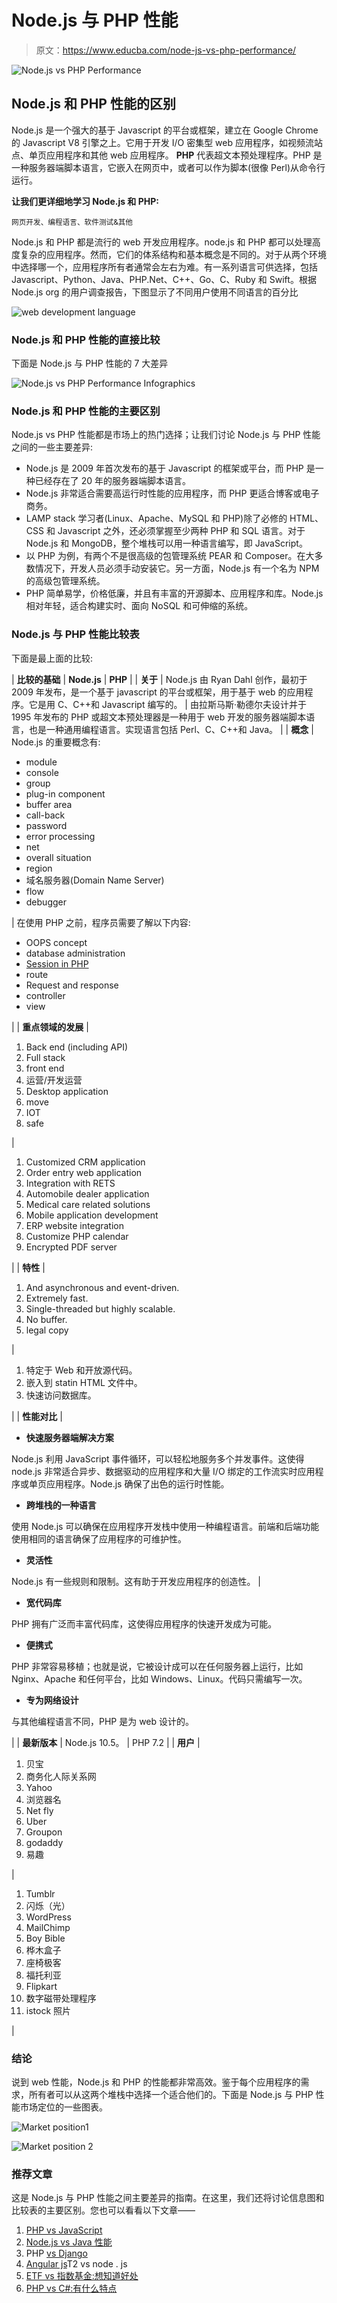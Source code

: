 # Node.js 与 PHP 性能

> 原文：<https://www.educba.com/node-js-vs-php-performance/>

![Node.js vs PHP Performance](img/33a982105935d5ad07baefd3c5952537.png)



## Node.js 和 PHP 性能的区别

Node.js 是一个强大的基于 Javascript 的平台或框架，建立在 Google Chrome 的 Javascript V8 引擎之上。它用于开发 I/O 密集型 web 应用程序，如视频流站点、单页应用程序和其他 web 应用程序。 **PHP** 代表超文本预处理程序。PHP 是一种服务器端脚本语言，它嵌入在网页中，或者可以作为脚本(很像 Perl)从命令行运行。

**让我们更详细地学习 Node.js 和 PHP:**

<small>网页开发、编程语言、软件测试&其他</small>

Node.js 和 PHP 都是流行的 web 开发应用程序。node.js 和 PHP 都可以处理高度复杂的应用程序。然而，它们的体系结构和基本概念是不同的。对于从两个环境中选择哪一个，应用程序所有者通常会左右为难。有一系列语言可供选择，包括 Javascript、Python、Java、PHP.Net、C++、Go、C、Ruby 和 Swift。根据 Node.js org 的用户调查报告，下图显示了不同用户使用不同语言的百分比

![web development language](img/a5c49497b140f26cf82d99b6aac59e99.png)



### Node.js 和 PHP 性能的直接比较

下面是 Node.js 与 PHP 性能的 7 大差异

![Node.js vs PHP Performance Infographics](img/6b03a7fc8da9f3794f4a318b7b3b3adf.png)



### Node.js 和 PHP 性能的主要区别

Node.js vs PHP 性能都是市场上的热门选择；让我们讨论 Node.js 与 PHP 性能之间的一些主要差异:

*   Node.js 是 2009 年首次发布的基于 Javascript 的框架或平台，而 PHP 是一种已经存在了 20 年的服务器端脚本语言。
*   Node.js 非常适合需要高运行时性能的应用程序，而 PHP 更适合博客或电子商务。
*   LAMP stack 学习者(Linux、Apache、MySQL 和 PHP)除了必修的 HTML、CSS 和 Javascript 之外，还必须掌握至少两种 PHP 和 SQL 语言。对于 Node.js 和 MongoDB，整个堆栈可以用一种语言编写，即 JavaScript。
*   以 PHP 为例，有两个不是很高级的包管理系统 PEAR 和 Composer。在大多数情况下，开发人员必须手动安装它。另一方面，Node.js 有一个名为 NPM 的高级包管理系统。
*   PHP 简单易学，价格低廉，并且有丰富的开源脚本、应用程序和库。Node.js 相对年轻，适合构建实时、面向 NoSQL 和可伸缩的系统。

### Node.js 与 PHP 性能比较表

下面是最上面的比较:

| **比较的基础** | **Node.js** | **PHP** |
| **关于** | Node.js 由 Ryan Dahl 创作，最初于 2009 年发布，是一个基于 javascript 的平台或框架，用于基于 web 的应用程序。它是用 C、C++和 Javascript 编写的。 | 由拉斯马斯·勒德尔夫设计并于 1995 年发布的 PHP 或超文本预处理器是一种用于 web 开发的服务器端脚本语言，也是一种通用编程语言。实现语言包括 Perl、C、C++和 Java。 |
| **概念** | Node.js 的重要概念有:

*   module
*   console
*   group
*   plug-in component
*   buffer area
*   call-back
*   password
*   error processing
*   net
*   overall situation
*   region
*   域名服务器(Domain Name Server)
*   flow
*   debugger

 | 在使用 PHP 之前，程序员需要了解以下内容:

*   OOPS concept
*   database administration
*   [Session in PHP](https://www.educba.com/sessions-in-php/)
*   route
*   Request and response
*   controller
*   view

 |
| **重点领域的发展** | 

1.  Back end (including API)
2.  Full stack
3.  front end
4.  运营/开发运营
5.  Desktop application
6.  move
7.  IOT
8.  safe

 | 

1.  Customized CRM application
2.  Order entry web application
3.  Integration with RETS
4.  Automobile dealer application
5.  Medical care related solutions
6.  Mobile application development
7.  ERP website integration
8.  Customize PHP calendar
9.  Encrypted PDF server

 |
| **特性** | 

1.  And asynchronous and event-driven.
2.  Extremely fast.
3.  Single-threaded but highly scalable.
4.  No buffer.
5.  legal copy

 | 

1.  特定于 Web 和开放源代码。
2.  嵌入到 statin HTML 文件中。
3.  快速访问数据库。

 |
| **性能对比** | 

*   **快速服务器端解决方案**

Node.js 利用 JavaScript 事件循环，可以轻松地服务多个并发事件。这使得 node.js 非常适合异步、数据驱动的应用程序和大量 I/O 绑定的工作流实时应用程序或单页应用程序。Node.js 确保了出色的运行时性能。

*   **跨堆栈的一种语言**

使用 Node.js 可以确保在应用程序开发栈中使用一种编程语言。前端和后端功能使用相同的语言确保了应用程序的可维护性。

*   **灵活性**

Node.js 有一些规则和限制。这有助于开发应用程序的创造性。 | 

*   **宽代码库**

PHP 拥有广泛而丰富代码库，这使得应用程序的快速开发成为可能。

*   **便携式**

PHP 非常容易移植；也就是说，它被设计成可以在任何服务器上运行，比如 Nginx、Apache 和任何平台，比如 Windows、Linux。代码只需编写一次。

*   **专为网络设计**

与其他编程语言不同，PHP 是为 web 设计的。

 |
| **最新版本** | Node.js 10.5。 | PHP 7.2 |
| **用户** | 

1.  贝宝
2.  商务化人际关系网
3.  Yahoo
4.  浏览器名
5.  Net fly
6.  Uber
7.  Groupon
8.  godaddy
9.  易趣

 | 

1.  Tumblr
2.  闪烁（光）
3.  WordPress
4.  MailChimp
5.  Boy Bible
6.  桦木盒子
7.  座椅极客
8.  福托利亚
9.  Flipkart
10.  数字磁带处理程序
11.  istock 照片

 |

### 结论

说到 web 性能，Node.js 和 PHP 的性能都非常高效。鉴于每个应用程序的需求，所有者可以从这两个堆栈中选择一个适合他们的。下面是 Node.js 与 PHP 性能市场定位的一些图表。

![Market position1](img/e9d7d0838cf45986f40c1ee52b98700b.png)



![Market position 2](img/1395209f7d445eefd3a001ca5f5ae965.png)



### 推荐文章

这是 Node.js 与 PHP 性能之间主要差异的指南。在这里，我们还将讨论信息图和比较表的主要区别。您也可以看看以下文章——

1.  [PHP vs JavaScript](https://www.educba.com/php-vs-javascript/)
2.  [Node.js vs Java 性能](https://www.educba.com/node-js-vs-java-performance/)
3.  PHP [vs Django](https://www.educba.com/django-vs-php/)
4.  [Angular js](https://www.educba.com/node-js-vs-angular-js/)T2 vs node . js
5.  [ETF vs 指数基金:想知道好处](https://www.educba.com/etf-vs-index-funds/)
6.  [PHP vs C#:有什么特点](https://www.educba.com/php-vs-c-sharp/)





